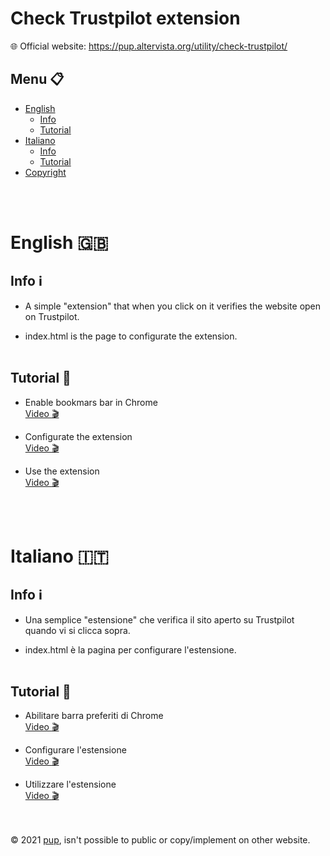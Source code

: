# Check Trustpilot extension

:globe_with_meridians: Official website: https://pup.altervista.org/utility/check-trustpilot/

## Menu :clipboard:	
- [English](#english)
  - [Info](#info)
  - [Tutorial](#tutorial)
- [Italiano](#italiano)
  - [Info](#info)
  - [Tutorial](#tutorial)
- [Copyright](#copy)

<br><br>
# English :gb:
## Info :information_source:	

- A simple "extension" that when you click on it verifies the website open on Trustpilot.

- index.html is the page to configurate the extension.
  <br><br>
## Tutorial :movie_camera:	

- Enable bookmars bar in Chrome<br>
  [Video :clapper:](https://youtu.be/bgVlQYXG1X)

- Configurate the extension<br>
  [Video :clapper:](https://youtu.be/MpfvjQeF3W8)
  
- Use the extension<br>
  [Video :clapper:](https://youtu.be/lnh8YHaJWxI)

<br><br>
# Italiano :it:	
## Info :information_source:	

- Una semplice "estensione" che verifica il sito aperto su Trustpilot quando vi si clicca sopra.

- index.html è la pagina per configurare l'estensione.
  <br><br>
## Tutorial :movie_camera:	

- Abilitare barra preferiti di Chrome<br>
  [Video :clapper:](https://youtu.be/bgVlQYXG1X)

- Configurare l'estensione<br>
  [Video :clapper:](https://youtu.be/MpfvjQeF3W8)
  
- Utilizzare l'estensione<br>
  [Video :clapper:](https://youtu.be/lnh8YHaJWxI)

<br><br>
<a name="copy">© 2021 [pup](https://pup.altervista.org), isn't possible to public or copy/implement on other website.</a>

